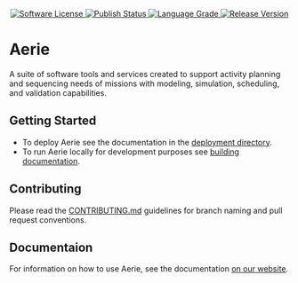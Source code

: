 <p align="center">
    <a href="LICENSE" target="_blank">
        <img alt="Software License" src="https://img.shields.io/badge/license-MIT-brightgreen.svg?style=flat-square">
    </a>
    <a href="https://github.com/NASA-AMMOS/aerie/actions/workflows/publish.yml" target="_blank">
        <img alt="Publish Status" src="https://github.com/NASA-AMMOS/aerie/actions/workflows/publish.yml/badge.svg">
    </a>
    <a href="https://lgtm.com/projects/g/NASA-AMMOS/aerie/context:java" target="_blank">
        <img alt="Language Grade" src="https://img.shields.io/lgtm/grade/java/g/NASA-AMMOS/aerie.svg?logo=lgtm&logoWidth=18">
    </a>
    <a href="https://github.com/NASA-AMMOS/aerie/releases/latest" target="_blank">
        <img alt="Release Version" src="https://img.shields.io/github/v/release/NASA-AMMOS/aerie">
    </a>
</p>


# Aerie

A suite of software tools and services created to support activity planning and sequencing needs of missions with modeling, simulation, scheduling, and validation capabilities.

## Getting Started

- To deploy Aerie see the documentation in the [deployment directory](./deployment).
- To run Aerie locally for development purposes see [building documentation](./docs/building.md).

## Contributing

Please read the [CONTRIBUTING.md](./CONTRIBUTING.md) guidelines for branch naming and pull request conventions.

## Documentaion

For information on how to use Aerie, see the documentation [on our website](https://nasa-ammos.github.io/aerie).
